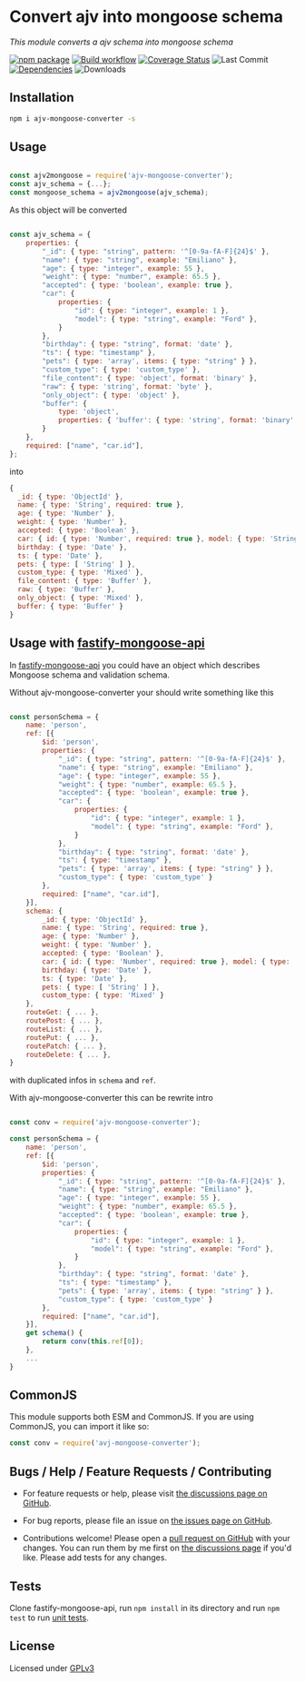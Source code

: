 # Convert ajv into mongoose schema

_This module converts a ajv schema into mongoose schema_

[![npm package](https://img.shields.io/npm/v/ajv-mongoose-converter.svg)](http://npmjs.org/package/ajv-mongoose-converter)
[![Build workflow](https://github.com/EmilianoBruni/ajv-mongoose-converter/actions/workflows/build.yml/badge.svg)](https://github.com/EmilianoBruni/ajv-mongoose-converter/actions/workflows/build.yml)
[![Coverage Status](https://coveralls.io/repos/github/EmilianoBruni/ajv-mongoose-converter/badge.svg?branch=master)](https://coveralls.io/github/EmilianoBruni/ajv-mongoose-converter?branch=master)
![Last Commit](https://img.shields.io/github/last-commit/EmilianoBruni/ajv-mongoose-converter)
[![Dependencies](https://img.shields.io/librariesio/github/EmilianoBruni/ajv-mongoose-converter)](https://libraries.io/npm/ajv-mongoose-converter)
![Downloads](https://img.shields.io/npm/dt/ajv-mongoose-converter)

## Installation

```bash
npm i ajv-mongoose-converter -s
```

## Usage

```javascript

const ajv2mongoose = require('ajv-mongoose-converter');
const ajv_schema = {...};
const mongoose_schema = ajv2mongoose(ajv_schema);

```

As this object will be converted

```javascript

const ajv_schema = {
    properties: {
        "_id": { type: "string", pattern: '^[0-9a-fA-F]{24}$' },
        "name": { type: "string", example: "Emiliano" },
        "age": { type: "integer", example: 55 },
        "weight": { type: "number", example: 65.5 },
        "accepted": { type: 'boolean', example: true },
        "car": {
            properties: {
                "id": { type: "integer", example: 1 },
                "model": { type: "string", example: "Ford" },
            }
        },
        "birthday": { type: "string", format: 'date' },
        "ts": { type: "timestamp" },
        "pets": { type: 'array', items: { type: "string" } },
        "custom_type": { type: 'custom_type' },
        "file_content": { type: 'object', format: 'binary' },
        "raw": { type: 'string', format: 'byte' },
        "only_object": { type: 'object' },
        "buffer": {
            type: 'object',
            properties: { 'buffer': { type: 'string', format: 'binary' } }
        }
    },
    required: ["name", "car.id"],
};

```

into

```javascript
{
  _id: { type: 'ObjectId' },
  name: { type: 'String', required: true },
  age: { type: 'Number' },
  weight: { type: 'Number' },
  accepted: { type: 'Boolean' },
  car: { id: { type: 'Number', required: true }, model: { type: 'String' } },
  birthday: { type: 'Date' },
  ts: { type: 'Date' },
  pets: { type: [ 'String' ] },
  custom_type: { type: 'Mixed' },
  file_content: { type: 'Buffer' },
  raw: { type: 'Buffer' },
  only_object: { type: 'Mixed' },
  buffer: { type: 'Buffer' }
}
```
## Usage with [fastify-mongoose-api](https://github.com/jeka-kiselyov/fastify-mongoose-api)

In [fastify-mongoose-api](https://github.com/jeka-kiselyov/fastify-mongoose-api) you could have an object which describes Mongoose schema and validation schema.

Without ajv-mongoose-converter your should write something like this

```javascript

const personSchema = {
    name: 'person',
    ref: [{
        $id: 'person',
        properties: {
            "_id": { type: "string", pattern: '^[0-9a-fA-F]{24}$' },
            "name": { type: "string", example: "Emiliano" },
            "age": { type: "integer", example: 55 },
            "weight": { type: "number", example: 65.5 },
            "accepted": { type: 'boolean', example: true },
            "car": {
                properties: {
                    "id": { type: "integer", example: 1 },
                    "model": { type: "string", example: "Ford" },
                }
            },
            "birthday": { type: "string", format: 'date' },
            "ts": { type: "timestamp" },
            "pets": { type: 'array', items: { type: "string" } },
            "custom_type": { type: 'custom_type' }
        },
        required: ["name", "car.id"],
    }],
    schema: {
        _id: { type: 'ObjectId' },
        name: { type: 'String', required: true },
        age: { type: 'Number' },
        weight: { type: 'Number' },
        accepted: { type: 'Boolean' },
        car: { id: { type: 'Number', required: true }, model: { type: 'String' } },
        birthday: { type: 'Date' },
        ts: { type: 'Date' },
        pets: { type: [ 'String' ] },
        custom_type: { type: 'Mixed' }
    },
    routeGet: { ... },
	routePost: { ... },
	routeList: { ... },
	routePut: { ... },
	routePatch: { ... },
	routeDelete: { ... },
}

```

with duplicated infos in `schema` and `ref`.

With ajv-mongoose-converter this can be rewrite intro

```javascript

const conv = require('ajv-mongoose-converter');

const personSchema = {
    name: 'person',
    ref: [{
        $id: 'person',
        properties: {
            "_id": { type: "string", pattern: '^[0-9a-fA-F]{24}$' },
            "name": { type: "string", example: "Emiliano" },
            "age": { type: "integer", example: 55 },
            "weight": { type: "number", example: 65.5 },
            "accepted": { type: 'boolean', example: true },
            "car": {
                properties: {
                    "id": { type: "integer", example: 1 },
                    "model": { type: "string", example: "Ford" },
                }
            },
            "birthday": { type: "string", format: 'date' },
            "ts": { type: "timestamp" },
            "pets": { type: 'array', items: { type: "string" } },
            "custom_type": { type: 'custom_type' }
        },
        required: ["name", "car.id"],
    }],
    get schema() {
        return conv(this.ref[0]);
    },
    ...
}


```

## CommonJS

This module supports both ESM and CommonJS. If you are using CommonJS, you can import it like so:

```js
const conv = require('avj-mongoose-converter');
```

## Bugs / Help / Feature Requests / Contributing

* For feature requests or help, please visit [the discussions page on GitHub](https://github.com/EmilianoBruni/avj-mongoose-converter/discussions).

* For bug reports, please file an issue on [the issues page on GitHub](https://github.com/EmilianoBruni/avj-mongoose-converter/issues).

* Contributions welcome! Please open a [pull request on GitHub](https://github.com/EmilianoBruni/avj-mongoose-converter/pulls) with your changes. You can run them by me first on [the discussions page](https://github.com/EmilianoBruni/avj-mongoose-converter/discussions) if you'd like. Please add tests for any changes.


## Tests

Clone fastify-mongoose-api, run `npm install` in its directory and run `npm test` to run [unit tests](./test).

## License

Licensed under [GPLv3](./LICENSE)